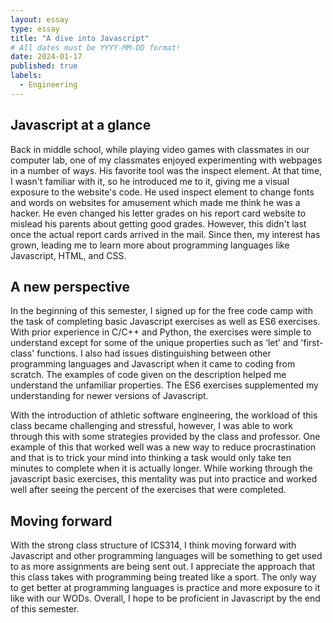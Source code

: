 ```yaml
---
layout: essay
type: essay
title: "A dive into Javascript"
# All dates must be YYYY-MM-DD format!
date: 2024-01-17
published: true
labels:
  - Engineering
---
```


## Javascript at a glance

Back in middle school, while playing video games with classmates in our computer lab, one of my classmates enjoyed experimenting with webpages in a number of ways. His favorite tool was the inspect element. At that time, I wasn't familiar with it, so he introduced me to it, giving me a visual exposure to the website's code. He used inspect element to change fonts and words on websites for amusement which made me think he was a hacker. He even changed his letter grades on his report card website to mislead his parents about getting good grades. However, this didn't last once the actual report cards arrived in the mail. Since then, my interest has grown, leading me to learn more about programming languages like Javascript, HTML, and CSS.

## A new perspective
In the beginning of this semester, I signed up for the free code camp with the task of completing basic Javascript exercises as well as ES6 exercises. With prior experience in C/C++ and Python, the exercises were simple to understand except for some of the unique properties such as ‘let’ and 'first-class' functions. I also had issues distinguishing between other programming languages and Javascript when it came to coding from scratch. The examples of code given on the description helped me understand the unfamiliar properties. The ES6 exercises supplemented my understanding for newer versions of Javascript.

With the introduction of athletic software engineering, the workload of this class became challenging and stressful, however, I was able to work through this with some strategies provided by the class and professor. One example of this that worked well was a new way to reduce procrastination and that is to trick your mind into thinking a task would only take ten minutes to complete when it is actually longer. While working through the javascript basic exercises, this mentality was put into practice and worked well after seeing the percent of the exercises that were completed. 

## Moving forward

With the strong class structure of ICS314, I think moving forward with Javascript and other programming languages will be something to get used to as more assignments are being sent out. I appreciate the approach that this class takes with programming being treated like a sport. The only way to get better at programming languages is practice and more exposure to it like with our WODs. Overall, I hope to be proficient in Javascript by the end of this semester.
